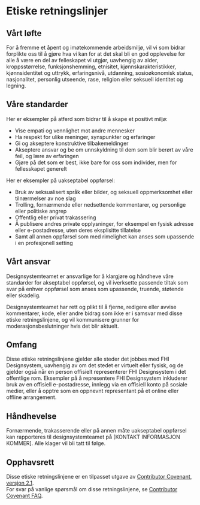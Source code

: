 # Etiske retningslinjer

## Vårt løfte

For å fremme et åpent og imøtekommende arbeidsmiljø, vil vi som bidrar forplikte oss til å gjøre hva vi kan for at det skal bli en god opplevelse for alle å være en del av felleskapet vi utgjør, uavhengig av alder, kroppsstørrelse, funksjonshemming, etnisitet, kjønnskarakteristikker, kjønnsidentitet og uttrykk, erfaringsnivå, utdanning, sosioøkonomisk status, nasjonalitet, personlig utseende, rase, religion eller seksuell identitet og legning.

## Våre standarder

Her er eksempler på atferd som bidrar til å skape et positivt miljø:

- Vise empati og vennlighet mot andre mennesker
- Ha respekt for ulike meninger, synspunkter og erfaringer
- Gi og akseptere konstruktive tilbakemeldinger
- Akseptere ansvar og be om unnskyldning til dem som blir berørt av våre feil, og lære av erfaringen
- Gjøre på det som er best, ikke bare for oss som individer, men for fellesskapet generelt

Her er eksempler på uakseptabel oppførsel:

- Bruk av seksualisert språk eller bilder, og seksuell oppmerksomhet eller tilnærmelser av noe slag
- Trolling, fornærmende eller nedsettende kommentarer, og personlige eller politiske angrep
- Offentlig eller privat trakassering
- Å publisere andres private opplysninger, for eksempel en fysisk adresse eller e-postadresse, uten deres eksplisitte tillatelse
- Samt all annen oppførsel som med rimelighet kan anses som upassende i en profesjonell setting

## Vårt ansvar

Designsystemteamet er ansvarlige for å klargjøre og håndheve våre standarder for akseptabel oppførsel, og vil iverksette passende tiltak som svar på enhver oppførsel som anses som upassende, truende, støtende eller skadelig.

Designsystemteamet har rett og plikt til å fjerne, redigere eller avvise kommentarer, kode, eller andre bidrag som ikke er i samsvar med disse etiske retningslinjene, og vil kommunisere grunner for moderasjonsbeslutninger hvis det blir aktuelt.

## Omfang

Disse etiske retningslinjene gjelder alle steder det jobbes med FHI Designsystem, uavhengig av om det stedet er virtuelt eller fysisk, og de gjelder også når en person offisielt representerer FHI Designsystem i det offentlige rom. Eksempler på å representere FHI Designsystem inkluderer bruk av en offisiell e-postadresse, innlegg via en offisiell konto på sosiale medier, eller å opptre som en oppnevnt representant på et online eller offline arrangement.

## Håndhevelse

Fornærmende, trakasserende eller på annen måte uakseptabel oppførsel kan rapporteres til designsystemteamet på [KONTAKT INFORMASJON KOMMER]. Alle klager vil bli tatt til følge.

## Opphavsrett

Disse etiske retningslinjene er en tilpasset utgave av [Contributor Covenant, versjon 2.1](https://www.contributor-covenant.org/version/2/1/code_of_conduct.html).  
For svar på vanlige spørsmål om disse retningslinjene, se [Contributor Covenant FAQ](https://www.contributor-covenant.org/faq).
